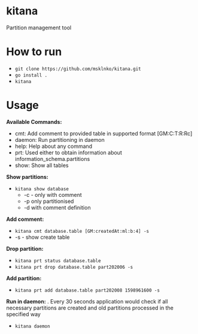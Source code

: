 # kitana
Partition management tool

# How to run
  - `git clone https://github.com/msklnko/kitana.git`
  - `go install .`
  - `kitana`

# Usage
  
  __Available Commands:__
   - cmt:         Add comment to provided table in supported format [GM:C:T:R:Rc]
   - daemon:      Run partitioning in daemon
   - help:        Help about any command
   - prt:         Used either to obtain information about information_schema.partitions
   - show:        Show all tables
  
  __Show partitions:__
  - `kitana show database`
    - -c - only with comment
    - -p only partitionised
    - -d with comment definition
  
  __Add comment:__
  - `kitana cmt database.table [GM:createdAt:ml:b:4] -s`
   - -s - show create table
  
  __Drop partition:__
  - `kitana prt status database.table`
  - `kitana prt drop database.table part202006 -s`
  
  __Add partition:__
  - `kitana prt add database.table part202008 1598961600 -s`
  
  __Run in daemon:__ .
   Every 30 seconds application would check if all necessary partitions are created and old partitions processed in the specified way
  - `kitana daemon`
